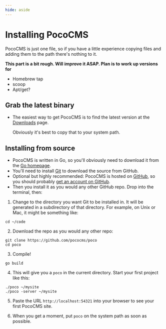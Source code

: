 ```yaml
---
hide: aside
---
```


# Installing PocoCMS

PocoCMS is just one file, so if you have a little experience
copying files and adding them to the path there's nothing to it.

**This part is a bit rough. Will improve it ASAP. Plan is to work up versions for**
* Homebrew tap
* scoop
* Apt/get?

## Grab the latest binary

* The easiest way to get PocoCMS is to find the latest version at
the [Downloads](https://github.com/pococms/downloads/tree/main/dist) page.

  Obviously it's best to copy that to your system path.

## Installing from source

* PocoCMS is written in Go, so you'll obviously need to download it
from the [Go homepage](https://go.dev).
* You'll need to install [Git](https://git-scm.com/downloads) to
download the source from GitHub. 
* Optional but highly recommended: PocoCMS is hosted on [GitHub](https://github.com/pococms/poco),
so you should probably [get an account on GitHub](https://github.com/signup).
* Then you install it as you would any other GitHub repo. Drop into the
terminal, then:

1. Change to the directory you want Git to be installed in. It will be generated in a subdirectory of that directory. For example, on Unix or Mac, it might
  be something like:
```
cd ~/code
```
2. Download the repo as you would any other repo:

```
git clone https://github.com/pococms/poco
cd poco
```
3. Compile!

```
go build
```
4. This will give you a `poco` in the current directory. Start your first project like this:

```
./poco ~/mysite
./poco -server ~/mysite
```
5. Paste the URL `http://localhost:54321` into your browser to see your first PocoCMS site.

6. When you get a moment, put `poco` on the system path as soon as possible.


